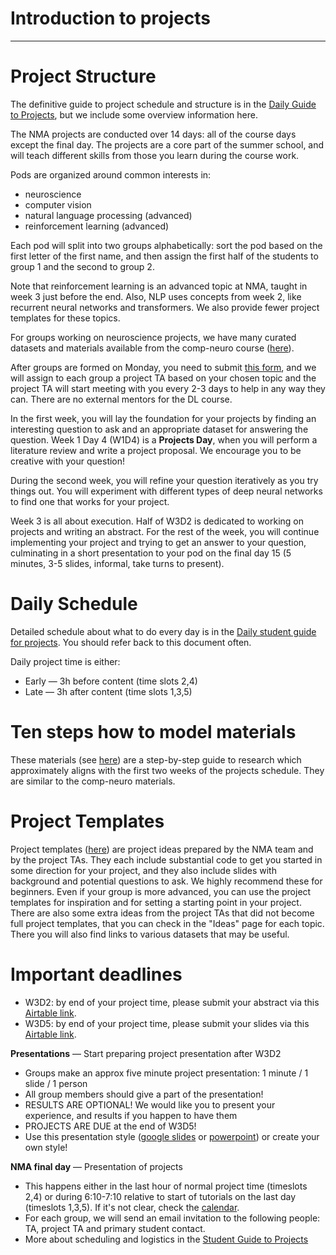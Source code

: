# Introduction to projects

----

# **Project Structure**

The definitive guide to project schedule and structure is in the [Daily Guide to Projects](./docs/project_guidance.md), but we include some overview information here.

The NMA projects are conducted over 14 days: all of the course days except the final day. The projects are a core part of the summer school, and will teach different skills from those you learn during the course work.

Pods are organized around common interests in:

* neuroscience
* computer vision
* natural language processing (advanced)
* reinforcement learning (advanced)

Each pod will split into two groups alphabetically: sort the pod based on the first letter of the first name, and then assign the first half of the students to group 1 and the second to group 2.

Note that reinforcement learning is an advanced topic at NMA, taught in week 3 just before the end. Also, NLP uses concepts from week 2, like recurrent neural networks and transformers. We also provide fewer project templates for these topics.

For groups working on neuroscience projects, we have many curated datasets and materials available from the comp-neuro course ([here](https://compneuro.neuromatch.io/projects/docs/datasets_overview.html)). 

After groups are formed on Monday, you need to submit [this form](https://airtable.com/shrZ341XOB4CSO9wh), and we will assign to each group a project TA based on your chosen topic and the project TA will start meeting with you every 2-3 days to help in any way they can. There are no external mentors for the DL course.

In the first week, you will lay the foundation for your projects by finding an interesting question to ask and an appropriate dataset for answering the question. Week 1 Day 4 (W1D4) is a **Projects Day**, when you will perform a literature review and write a project proposal. We encourage you to be creative with your question! 

During the second week, you will refine your question iteratively as you try things out. You will experiment with different types of deep neural networks to find one that works for your project. 

Week 3 is all about execution. Half of W3D2 is dedicated to working on projects and writing an abstract. For the rest of the week, you will continue implementing your project and trying to get an answer to your question, culminating in a short presentation to your pod on the final day 15 (5 minutes, 3-5 slides, informal, take turns to present).

# **Daily Schedule**

Detailed schedule about what to do every day is in the [Daily student guide for projects](https://deeplearning.neuromatch.io/projects/docs/project_guidance.html). You should refer back to this document often.

Daily project time is either:
 - Early — 3h before content (time slots 2,4)
 - Late  — 3h after content (time slots 1,3,5)


# **Ten steps how to model materials**

These materials (see [here](https://deeplearning.neuromatch.io/projects/modelingsteps/ModelingSteps_1through2_DL.html)) are a step-by-step guide to research which approximately aligns with the first two weeks of the projects schedule. They are similar to the comp-neuro materials.

# **Project Templates**

Project templates ([here](https://deeplearning.neuromatch.io/projects/docs/projects_overview.html)) are project ideas prepared by the NMA team and by the project TAs. They each include substantial code to get you started in some direction for your project, and they also include slides with background and potential questions to ask. We highly recommend these for beginners. Even if your group is more advanced, you can use the project templates for inspiration and for setting a starting point in your project. There are also some extra ideas from the project TAs that did not become full project templates, that you can check in the "Ideas" page for each topic. There you will also find links to various datasets that may be useful.

# **Important deadlines**

* W3D2:   by end of your project time, please submit your abstract via this [Airtable link](https://airtable.com/shrUeDqzGe8Cplk8u).  
* W3D5:   by end of your project time, please submit your slides via this [Airtable link](https://airtable.com/shr5NJa397fSYNDsO).  

**Presentations** — Start preparing project presentation after W3D2
 * Groups make an approx five minute project presentation: 1 minute / 1 slide / 1 person
 * All group members should give a part of the presentation!
 * RESULTS ARE OPTIONAL! We would like you to present your experience, and results if you happen to have them
 * PROJECTS ARE DUE at the end of W3D5!
 * Use this presentation style ([google slides](https://docs.google.com/presentation/d/1A1uaYarVot9YyCdbAAB4VDvsQfK6emqq-TwIZ9xVNwo/edit?usp=sharing) or [powerpoint](https://osf.io/ky6fj/download)) or create your own style!

**NMA final day** — Presentation of projects
  * This happens either in the last hour of normal project time (timeslots 2,4) or during 6:10-7:10 relative to start of tutorials on the last day (timeslots 1,3,5). If it's not clear, check the [calendar](https://academy.neuromatch.io/calendar-summer-2021).
  * For each group, we will send an email invitation to the following people: TA, project TA and primary student contact.
  * More about scheduling and logistics in the [Student Guide to Projects](https://deeplearning.neuromatch.io/projects/docs/project_guidance.html)
